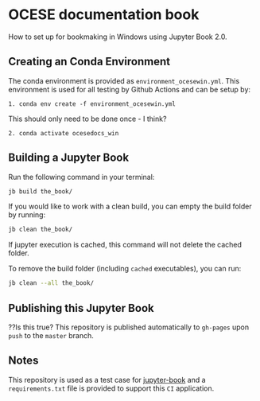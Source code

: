 # OCESE documentation book

How to set up for bookmaking in Windows using Jupyter Book 2.0.

## Creating an Conda Environment

The conda environment is provided as `environment_ocesewin.yml`. This environment is used for all testing by Github Actions and can be setup by:

`1. conda env create -f environment_ocesewin.yml`

This should only need to be done once - I think?

`2. conda activate ocesedocs_win`

## Building a Jupyter Book

Run the following command in your terminal:

```bash
jb build the_book/
```

If you would like to work with a clean build, you can empty the build folder by running:

```bash
jb clean the_book/
```

If jupyter execution is cached, this command will not delete the cached folder.

To remove the build folder (including `cached` executables), you can run:

```bash
jb clean --all the_book/
```

## Publishing this Jupyter Book

??Is this true? This repository is published automatically to `gh-pages` upon `push` to the `master` branch.

## Notes

This repository is used as a test case for [jupyter-book](https://github.com/executablebooks/jupyter-book) and a `requirements.txt` file is provided to support this `CI` application.
